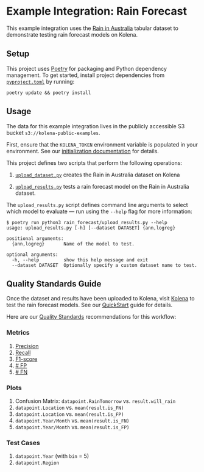 # Example Integration: Rain Forecast

This example integration uses the
[Rain in Australia](https://www.kaggle.com/datasets/jsphyg/weather-dataset-rattle-package) tabular dataset to
demonstrate testing rain forecast models on Kolena.

## Setup

This project uses [Poetry](https://python-poetry.org/) for packaging and Python dependency management. To get started,
install project dependencies from [`pyproject.toml`](./pyproject.toml) by running:

```shell
poetry update && poetry install
```

## Usage

The data for this example integration lives in the publicly accessible S3 bucket `s3://kolena-public-examples`.

First, ensure that the `KOLENA_TOKEN` environment variable is populated in your environment. See our
[initialization documentation](https://docs.kolena.io/installing-kolena/#initialization) for details.

This project defines two scripts that perform the following operations:

1. [`upload_dataset.py`](rain_forecast/upload_dataset.py) creates the Rain in Australia dataset on Kolena

2. [`upload_results.py`](rain_forecast/upload_results.py) tests a rain forecast model on the Rain in Australia dataset.

The `upload_results.py` script defines command line arguments to select which model to evaluate — run using the
`--help` flag for more information:

```shell
$ poetry run python3 rain_forecast/upload_results.py --help
usage: upload_results.py [-h] [--dataset DATASET] {ann,logreg}

positional arguments:
  {ann,logreg}       Name of the model to test.

optional arguments:
  -h, --help         show this help message and exit
  --dataset DATASET  Optionally specify a custom dataset name to test.
```

## Quality Standards Guide

Once the dataset and results have been uploaded to Kolena, visit [Kolena](https://app.kolena.io/redirect/) to
test the rain forecast models. See our [QuickStart](https://docs.kolena.io/dataset/quickstart/) guide
for details.

Here are our [Quality Standards](https://docs.kolena.io/dataset/core-concepts/quality-standard/) recommendations for
this workflow:

### Metrics

1. [Precision](https://docs.kolena.io/metrics/precision)
2. [Recall](https://docs.kolena.io/metrics/recall)
3. [F1-score](https://docs.kolena.io/metrics/f1-score)
4. [\# FP](https://docs.kolena.io/metrics/tp-fp-fn-tn)
5. [\# FN](https://docs.kolena.io/metrics/tp-fp-fn-tn)

### Plots

1. Confusion Matrix: `datapoint.RainTomorrow` vs. `result.will_rain`
2. `datapoint.Location` vs. `mean(result.is_FN)`
3. `datapoint.Location` vs. `mean(result.is_FP)`
4. `datapoint.Year/Month` vs. `mean(result.is_FN)`
5. `datapoint.Year/Month` vs. `mean(result.is_FP)`

### Test Cases

1. `datapoint.Year` (with `bin` = 5)
2. `datapoint.Region`
